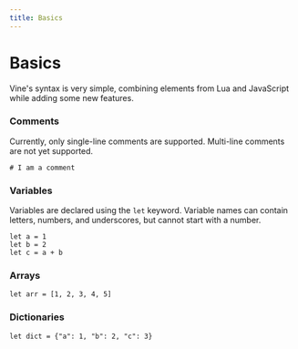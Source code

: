 ```yaml
---
title: Basics
---
```


# Basics

Vine's syntax is very simple, combining elements from Lua and JavaScript while adding some new features.

### Comments

Currently, only single-line comments are supported. Multi-line comments are not yet supported.

```vine
# I am a comment
```

### Variables

Variables are declared using the `let` keyword. Variable names can contain letters, numbers, and underscores, but cannot start with a number.

```vine
let a = 1
let b = 2
let c = a + b
```

### Arrays

```vine
let arr = [1, 2, 3, 4, 5]
```

### Dictionaries

```vine
let dict = {"a": 1, "b": 2, "c": 3}
``` 